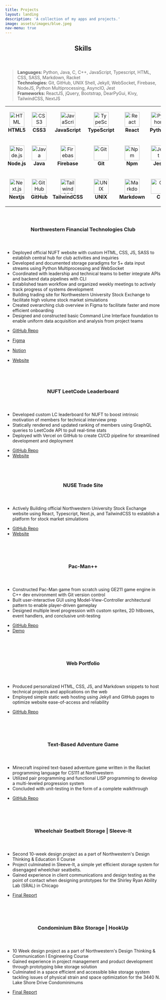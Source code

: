 ```yaml
---
title: Projects
layout: landing
description: 'A collection of my apps and projects.'
image: assets/images/blue.jpeg
nav-menu: true
---
```


<!-- Main -->
<div id="main">

<!-- One -->
<section id="one">
	<div class="inner">
		<header class="major">
			<h2>Skills</h2>
		</header>
		<blockquote> 
		<b>Languages: </b> Python, Java, C, C++, JavaScript, Typescript, HTML, CSS, SASS, Markdown, Racket<br/>
		<b>Technologies: </b>Git, GitHub, UNIX Shell, Jekyll, WebSocket, Firebase, NodeJS, Python Multiprocessing, AsyncIO, Jest<br/>
		<b>Frameworks: </b>ReactJS, jQuery, Bootstrap, DearPyGui, Kivy, TailwindCSS, NextJS
		</blockquote>
  
<style>

  @media (max-width: 640px) {
    #tech {
      display: none;
    }
  }
</style>

<table id="tech">
  <tr>
    <td align="center" height="108" width="108">
      <img
        src="https://cdn.jsdelivr.net/gh/devicons/devicon/icons/html5/html5-plain.svg"
        width="48"
        height="48"
        alt="HTML"
      />
      <br /><strong>HTML5</strong>
    </td>
    <td align="center" height="108" width="108">
      <img
        src="https://cdn.jsdelivr.net/gh/devicons/devicon/icons/css3/css3-plain.svg"
        width="48"
        height="48"
        alt="CSS3"
      />
      <br /><strong>CSS3</strong>
    </td>
    <td align="center" height="108" width="108">
      <img
        src="https://cdn.jsdelivr.net/gh/devicons/devicon/icons/javascript/javascript-plain.svg"
        width="48"
        height="48"
        alt="JavaScript"
      />
      <br /><strong>JavaScript</strong>
    </td>
    <td align="center" height="108" width="108">
      <img
        src="https://cdn.jsdelivr.net/gh/devicons/devicon/icons/typescript/typescript-plain.svg"
        width="48"
        height="48"
        alt="TypeScript"
      />
      <br /><strong>TypeScript</strong>
    </td>
    <td align="center" height="108" width="108">
      <img
        src="https://cdn.jsdelivr.net/gh/devicons/devicon/icons/react/react-original.svg"
        width="48"
        height="48"
        alt="React"
      />
      <br /><strong>React</strong>
    </td>
    <td align="center" height="108" width="108">
      <img
        src="https://cdn.jsdelivr.net/gh/devicons/devicon/icons/python/python-original.svg"
        width="48"
        height="48"
        alt="Python"
      />
      <br /><strong>Python</strong>
    </td>
    <td align="center" height="108" width="108">
      <img
        src="https://cdn.jsdelivr.net/gh/devicons/devicon/icons/cplusplus/cplusplus-original.svg"
        width="48"
        height="48"
        alt="C++"
      />
      <br /><strong>C++</strong>
    </td>
   
  </tr>
  <tr>
    <td align="center" height="108" width="108">
      <img
        src="https://cdn.jsdelivr.net/gh/devicons/devicon/icons/nodejs/nodejs-original.svg"
        width="48"
        height="48"
        alt="Node.js"
      />
      <br /><strong>Node.js</strong>
    </td>
    <td align="center" height="108" width="108">
      <img
        src="https://cdn.jsdelivr.net/gh/devicons/devicon/icons/java/java-original.svg"
        width="48"
        height="48"
        alt="Java"
      />
      <br /><strong>Java</strong>
    </td>
    <td align="center" height="108" width="108">
      <img
        src="https://cdn.jsdelivr.net/gh/devicons/devicon/icons/firebase/firebase-plain.svg"
        width="48"
        height="48"
        alt="Firebase"
      />
      <br /><strong>Firebase</strong>
    </td>
    <td align="center" height="108" width="108">
      <img
        src="https://cdn.jsdelivr.net/gh/devicons/devicon/icons/git/git-original.svg"
        width="48"
        height="48"
        alt="Git"
      />
      <br /><strong>Git</strong>
    </td>
    <td align="center" height="108" width="108">
      <img
        src="https://cdn.jsdelivr.net/gh/devicons/devicon/icons/npm/npm-original-wordmark.svg"
        width="48"
        height="48"
        alt="Npm"
      />
      <br /><strong>Npm</strong>
    </td>
    <td align="center" height="108" width="108">
      <img
        src="https://cdn.jsdelivr.net/gh/devicons/devicon/icons/jest/jest-plain.svg"
        width="48"
        height="48"
        alt="Jest"
      />
      <br /><strong>Jest</strong>
    </td>
    <td align="center" height="108" width="108">
      <img
        src="https://cdn.jsdelivr.net/gh/devicons/devicon/icons/matlab/matlab-original.svg"
        width="48"
        height="48"
        alt="Matlab"
      />
      <br /><strong>MATLAB</strong>
    </td>
  </tr>

  <tr>
    <td align="center" height="108" width="108">
      <img
        src="https://cdn.jsdelivr.net/gh/devicons/devicon/icons/nextjs/nextjs-original.svg"
        width="48"
        height="48"
        alt="Next.js"
      />
      <br /><strong>Nextjs</strong>
    </td>
    <td align="center" height="108" width="108">
      <img
        src="https://cdn.jsdelivr.net/gh/devicons/devicon/icons/github/github-original.svg"
        width="48"
        height="48"
        alt="GitHub"
      />
      <br /><strong>GitHub</strong>
    </td>
    <td align="center" height="108" width="108">
      <img
        src="https://cdn.jsdelivr.net/gh/devicons/devicon/icons/tailwindcss/tailwindcss-plain.svg"
        width="48"
        height="48"
        alt="TailwindCSS"
      />
      <br /><strong>TailwindCSS</strong>
    </td>
    <td align="center" height="108" width="108">
      <img
        src="https://cdn.jsdelivr.net/gh/devicons/devicon/icons/unix/unix-original.svg"
        width="48"
        height="48"
        alt="UNIX"
      />
      <br /><strong>UNIX</strong>
    </td>
    <td align="center" height="108" width="108">
      <img
        src="https://cdn.jsdelivr.net/gh/devicons/devicon/icons/markdown/markdown-original.svg"
        width="48"
        height="48"
        alt="Markdown"
      />
      <br /><strong>Markdown</strong>
    </td>
    <td align="center" height="108" width="108">
      <img
        src="https://cdn.jsdelivr.net/gh/devicons/devicon/icons/c/c-plain.svg"
        width="48"
        height="48"
        alt="C"
      />
      <br /><strong>C</strong>
    </td>
    <td align="center" height="108" width="108">
      <img
        src="https://cdn.jsdelivr.net/gh/devicons/devicon/icons/graphql/graphql-plain.svg"
        width="48"
        height="48"
        alt="GraphQL"
      />
      <br /><strong>GraphQL</strong>
    </td>
  </tr>
</table>
	</div>
</section>

<!-- Two -->
<section id="two" class="spotlights">
	<section>
		<a class="image">
			<img src="{% link assets/images/nuft.png %}" alt="" data-position="center center" style="padding-left: 25px; padding-right:25px; padding-top:25px;"/>
		</a>
		<div class="content">
			<div class="inner">
				<header class="major">
					<h3>Northwestern Financial Technologies Club</h3>
				</header>
				<p>
					<ul>
						<li>Deployed official NUFT website with custom HTML, CSS, JS, SASS to establish central hub for club activities and inquiries</li>
						<li>Developed and documented storage paradigms for 5+ data input streams using Python Multiprocessing and WebSocket</li>
            <li>Coordinated with leadership and technical teams to better integrate APIs and backend data pipelines with CLI</li>
            <li>Established team workflow and organized weekly meetings to actively track progress of systems development</li>
            <li>Building trading site for Northwestern University Stock Exchange to facilitate high volume stock market simulations</li>
            <li>Created overarching club overview in Figma to facilitate faster and more efficient onboarding</li>
            <li>Designed and constructed basic Command Line Interface foundation to enable uniform data acquisition and analysis from project teams </li>
					</ul>
				</p>
				<ul class="actions">
					<li style="padding-bottom:15px"><a href="https://github.com/echavemann/NUFT" target="_blank" class="button">GitHub Repo</a></li>
          <li style="padding-bottom:15px"><a href="https://www.figma.com/file/135OhNv3xmb5eRGRCNNFAZ/Northwestern-Financial-Technology-Club?node-id=0%3A1" target="_blank" class="button">Figma</a></li>
          <li style="padding-bottom:15px"><a href="https://nuft.notion.site/nuft/Northwestern-University-FinTech-Club-7aaab23485bb4d55a3032fd87951fb7c" target="_blank" class="button special">Notion</a></li>
          <li style="padding-bottom:15px"><a href="https://northwesternfintech.github.io/" target="_blank" class="button special">Website</a></li>
				</ul>
			</div>
		</div>
	</section>
  <section>
		<a class="image">
			<img src="{% link assets/images/LCLB.png %}" alt="" data-position="center center" style="padding-left: 25px; padding-right:25px; padding-top:30px;"/>
		</a>
		<div class="content">
			<div class="inner">
				<header class="major">
					<h3>NUFT LeetCode Leaderboard </h3>
				</header>
				<p>
					<ul>
						<li>Developed custom LC leaderboard for NUFT to boost intrinsic motivation of members for technical interview prep</li>
						<li>Statically rendered and updated ranking of members using GraphQL queries to LeetCode API to pull real-time stats</li>
						<li>Deployed with Vercel on GitHub to create CI/CD pipeline for streamlined development and deployment </li>
					</ul>
				</p>
				<ul class="actions">
					<li><a href="https://github.com/northwesternfintech/LCLeaderboard" target="_blank" class="button">GitHub Repo</a></li>
					<li><a href="https://lc-leaderboard-eta.vercel.app/" target="_blank" class="button special">Website</a></li>
				</ul>
			</div>
		</div>
	</section>
	<section>
		<a class="image">
			<img src="{% link assets/images/NUSE.png %}" alt="" data-position="center center" style="padding-left: 25px; padding-right:25px; padding-top:20px; padding-bottom:20px;"/>
		</a>
		<div class="content">
			<div class="inner">
				<header class="major">
					<h3>NUSE Trade Site</h3>
				</header>
				<p>
					<ul>
						<li>Actively Building official Northwestern University Stock Exchange website using React, Typescript, Next.js, and TailwindCSS to establish a platform for stock market simulations</li>
					</ul>
				</p>
				<ul class="actions">
					<li><a href="https://github.com/northwesternfintech" target="_blank" class="button">GitHub Repo</a></li>
					<li><a href="#" class="button special">Website</a></li>
				</ul>
			</div>
		</div>
	</section>
	<section>
		<a class="image">
			<img src="{% link assets/images/pacman.jpeg%}" alt="" data-position="25% 25%" style="padding-left:25px; padding-bottom:25px; padding-top:25px; padding-right:25px;"/>
		</a>
		<div class="content">
			<div class="inner">
				<header class="major">
					<h3>Pac-Man++</h3>
				</header>
				<p>
					<ul>
						<li>Constructed Pac-Man game from scratch using GE211 game engine in C++ dev environment with Git version control</li>
						<li>Built user-interactive GUI using Model-View-Controller architectural pattern to enable player-driven gameplay</li>
						<li>Designed multiple level progression with custom sprites, 2D hitboxes, event handlers, and conclusive unit-testing</li>
					</ul>
				</p>
				<ul class="actions">
					<li><a href="https://github.com/Jasonxlu/Pac-Man-PlusPlus" target="_blank" class="button">GitHub Repo</a></li>
					<li><a href="https://youtu.be/f8vTbcUvP50" target="_blank" class="button special">Demo</a></li>
				</ul>
			</div>
		</div>
	</section>
  <section>
		<a class="image">
			<img src="{% link assets/images/JL.png%}" alt="" data-position="25% 25%" style="padding-left:25px; padding-bottom:25px; padding-top:25px; padding-right:25px;"/>
		</a>
		<div class="content">
			<div class="inner">
				<header class="major">
					<h3>Web Portfolio</h3>
				</header>
				<p>
					<ul>
						<li>Produced personalized HTML, CSS, JS, and Markdown snippets to host technical projects and applications on the web</li>
						<li>Employed simple static web hosting using Jekyll and GitHub pages to optimize website ease-of-access and reliability</li>
					</ul>
				</p>
				<ul class="actions">
					<li><a href="https://github.com/Jasonxlu/Jasonxlu.github.io" target="_blank" class="button">GitHub Repo</a></li>
				</ul>
			</div>
		</div>
	</section>
	<section>
		<a class="image">
			<img src="{% link assets/images/racketlogo.png %}" alt="" data-position="center center" style="padding-right: 25px; padding-bottom: 25px; padding-top:25px; padding-left:25px;"/>
		</a>
		<div class="content">
			<div class="inner">
				<header class="major">
					<h3>Text-Based Adventure Game</h3>
				</header>
				<p>
					<ul>
						<li>Minecraft inspired text-based adventure game written in the Racket programming language for CS111 at Northwestern</li>
						<li>Utilized pair programming and functional LISP programming to develop a multi-leveled progression system</li>
						<li>Concluded with unit-testing in the form of a complete walkthrough</li>
					</ul>
				</p>
				<ul class="actions">
					<li><a href="https://github.com/Jasonxlu/RacketGame" target="_blank" class="button">GitHub Repo</a></li>
				</ul>
			</div>
		</div>
	</section>
	<section>
		<a class="image">
			<img src="{% link assets/images/sleeveit.png %}" alt="" data-position="top center" style="padding-right:25px; padding-bottom:25px; padding-top:25px; padding-left:25px;"/>
		</a>
		<div class="content">
			<div class="inner">
				<header class="major">
					<h3>Wheelchair Seatbelt Storage | Sleeve-It</h3>
				</header>
				<p>
					<ul>
						<li>Second 10-week design project as a part of Northwestern's Design Thinking & Education II Course</li>
						<li>Project culminated in Sleeve-It, a simple yet efficient storage system for disengaged wheelchair seatbelts.</li>
						<li>Gained experience in client communications and design testing as the point of contact when designing prototypes for the Shirley Ryan Ability Lab (SRAL) in Chicago</li>
					</ul>
				</p>
				<ul class="actions">
					<li><a href="https://www.linkedin.com/in/jasonlu230/overlay/1635493821217/single-media-viewer?type=DOCUMENT&profileId=ACoAACWFKxkBNYy40EQ0NrAq1Dk1fVWEgezhFTQ&lipi=urn%3Ali%3Apage%3Ad_flagship3_profile_view_base%3BTm3KpXHsTp2wdT%2BP763syA%3D%3D" target="_blank" class="button">Final Report</a></li>
				</ul>
			</div>
		</div>
	</section>
	<section>
		<a class="image">
			<img src="{% link assets/images/hookup.jpg %}" alt="" data-position="top center" style="padding-right:25px; padding-bottom:25px; padding-top:25px; padding-left:25px;"/>
		</a>
		<div class="content">
			<div class="inner">
				<header class="major">
					<h3>Condominium Bike Storage | HookUp</h3>
				</header>
				<p>
				<ul>
						<li>10 Week design project as a part of Northwestern's Design Thinking & Communication I Engineering Course</li>
						<li>Gained experience in project management and product development through prototyping bike storage solution</li>
						<li>Culminated in a space efficient and accessible bike storage system tackling issues of physical strain and space optimization for the 3440 N. Lake Shore Drive Condominimums</li>
					</ul>
				</p>
				<ul class="actions">
					<li><a href="https://www.linkedin.com/in/jasonlu230/overlay/experience/1943238299/multiple-media-viewer?profileId=ACoAACWFKxkBNYy40EQ0NrAq1Dk1fVWEgezhFTQ&treasuryMediaId=1635487655487&lipi=urn%3Ali%3Apage%3Ad_flagship3_profile_view_base%3BXCCeocgXRqCnvwBSB%2FbNUw%3D%3D" target="_blank" class="button">Final Report</a></li>
				</ul>
			</div>
		</div>
	</section>
</section>




</div>

<style>
	#one {
		/* background-image: url("../assets/images/banner.jpg"); */
	}
</style>
